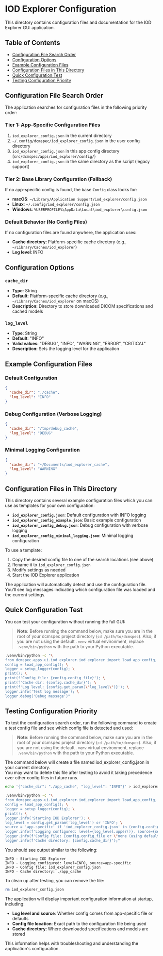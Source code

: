 # IOD Explorer Configuration

This directory contains configuration files and documentation for the IOD Explorer GUI application.

## Table of Contents

- [Configuration File Search Order](#configuration-file-search-order)
- [Configuration Options](#configuration-options)
- [Example Configuration Files](#example-configuration-files)
- [Configuration Files in This Directory](#configuration-files-in-this-directory)
- [Quick Configuration Test](#quick-configuration-test)
- [Testing Configuration Priority](#testing-configuration-priority)

## Configuration File Search Order

The application searches for configuration files in the following priority order:

### Tier 1: App-Specific Configuration Files

1. `iod_explorer_config.json` in the current directory
2. `~/.config/dcmspec/iod_explorer_config.json` in the user config directory
3. `iod_explorer_config.json` in this app config directory (`src/dcmspec/apps/iod_explorer/config/`)
4. `iod_explorer_config.json` in the same directory as the script (legacy support)

### Tier 2: Base Library Configuration (Fallback)

If no app-specific config is found, the base `Config` class looks for:

- **macOS**: `~/Library/Application Support/iod_explorer/config.json`
- **Linux**: `~/.config/iod_explorer/config.json`
- **Windows**: `%USERPROFILE%\AppData\Local\iod_explorer\config.json`

### Default Behavior (No Config Files)

If no configuration files are found anywhere, the application uses:

- **Cache directory**: Platform-specific cache directory (e.g., `~/Library/Caches/iod_explorer`)
- **Log level**: INFO

## Configuration Options

### `cache_dir`

- **Type**: String
- **Default**: Platform-specific cache directory (e.g., `~/Library/Caches/iod_explorer` on macOS)
- **Description**: Directory to store downloaded DICOM specifications and cached models

### `log_level`

- **Type**: String
- **Default**: "INFO"
- **Valid values**: "DEBUG", "INFO", "WARNING", "ERROR", "CRITICAL"
- **Description**: Sets the logging level for the application

## Example Configuration Files

### Default Configuration

```json
{
  "cache_dir": "./cache",
  "log_level": "INFO"
}
```

### Debug Configuration (Verbose Logging)

```json
{
  "cache_dir": "/tmp/debug_cache",
  "log_level": "DEBUG"
}
```

### Minimal Logging Configuration

```json
{
  "cache_dir": "~/Documents/iod_explorer_cache",
  "log_level": "WARNING"
}
```

## Configuration Files in This Directory

This directory contains several example configuration files which you can use as templates for your own configuration:

- **`iod_explorer_config.json`**: Default configuration with INFO logging
- **`iod_explorer_config_example.json`**: Basic example configuration
- **`iod_explorer_config_debug.json`**: Debug configuration with verbose logging
- **`iod_explorer_config_minimal_logging.json`**: Minimal logging configuration

To use a template:

1. Copy the desired config file to one of the search locations (see above)
2. Rename it to `iod_explorer_config.json`
3. Modify settings as needed
4. Start the IOD Explorer application

The application will automatically detect and use the configuration file. You'll see log messages indicating which configuration file was loaded and the current settings.

## Quick Configuration Test

You can test your configuration without running the full GUI:

> **Note:**
> Before running the command below, make sure you are in the root of your dcmspec project directory (`cd /path/to/dcmspec`).
> Also, if you are not using the default `.venv` virtual environment, replace `.venv/bin/python` with the path to your Python executable.

```bash
.venv/bin/python -c "\
from dcmspec.apps.ui.iod_explorer.iod_explorer import load_app_config, setup_logger; \
config = load_app_config(); \
logger = setup_logger(config); \
print(); \
print(f'Config file: {config.config_file}'); \
print(f'Cache dir: {config.cache_dir}'); \
print(f'Log level: {config.get_param(\"log_level\")}'); \
logger.info('Test log message'); \
logger.debug('Debug message')"
```

## Testing Configuration Priority

To test the configuration search order, run the following command to create a test config file and see which config file is detected and used:

> **Note:**
> Before running the command below, make sure you are in the root of your dcmspec project directory (`cd /path/to/dcmspec`).
> Also, if you are not using the default `.venv` virtual environment, replace `.venv/bin/python` with the path to your Python executable.

The command below will create a file named iod_explorer_config.json in your current directory.  
You may want to delete this file after testing to avoid it taking precedence over other config files in future runs.

```bash
echo '{"cache_dir": "./app_cache", "log_level": "INFO"}' > iod_explorer_config.json

.venv/bin/python -c "\
from dcmspec.apps.ui.iod_explorer.iod_explorer import load_app_config, setup_logger; \
config = load_app_config(); \
logger = setup_logger(config); \
print(); \
logger.info('Starting IOD Explorer'); \
log_level = config.get_param('log_level') or 'INFO'; \
source = 'app-specific' if 'iod_explorer_config.json' in (config.config_file or '') else 'default'; \
logger.info(f'Logging configured: level={log_level.upper()}, source={source}'); \
logger.info(f'Config file: {config.config_file or \"none (using defaults)\"}'); \
logger.info(f'Cache directory: {config.cache_dir}');"
```

You should see output similar to the following:

```text
INFO - Starting IOD Explorer
INFO - Logging configured: level=INFO, source=app-specific
INFO - Config file: iod_explorer_config.json
INFO - Cache directory: ./app_cache
```

To clean up after testing, you can remove the file:

```bash
rm iod_explorer_config.json
```

The application will display important configuration information at startup, including:

- **Log level and source**: Whether config comes from app-specific file or defaults
- **Config file location**: Exact path to the configuration file being used
- **Cache directory**: Where downloaded specifications and models are stored

This information helps with troubleshooting and understanding the application's configuration.
